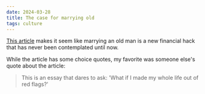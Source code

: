 ```yaml
---
date: 2024-03-28
title: The case for marrying old
tags: culture
---
```


[This article](https://www.thecut.com/article/age-gap-relationships-marriage-younger-women-older-man.html) makes it seem like marrying an old man is a new financial hack that has never been contemplated until now.

While the article has some choice quotes, my favorite was someone else's quote about the article:

> This is an essay that dares to ask: 'What if I made my whole life out of red flags?'